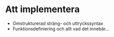 # Att implementera

* Omstrukturerad sträng- och uttryckssyntax
* Funktionsdefiniering och allt vad det innebär...
